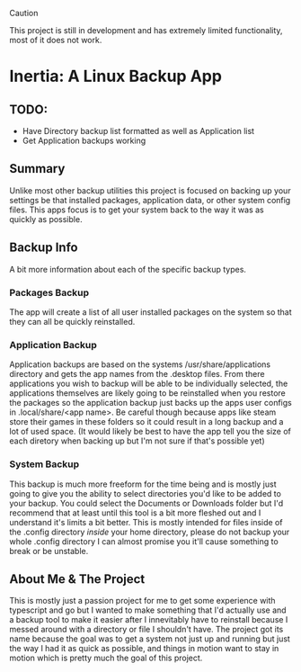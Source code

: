 > [!CAUTION]
> This project is still in development and has extremely limited functionality, most of it does not work.

# Inertia: A Linux Backup App

## TODO:

* Have Directory backup list formatted as well as Application list
* Get Application backups working

## Summary

Unlike most other backup utilities this project is focused on backing up your settings be that installed packages,
application data, or other system config files. This apps focus is to get your system back to the way it was as quickly as possible.

## Backup Info

A bit more information about each of the specific backup types.

### Packages Backup

The app will create a list of all user installed packages on the system so that they can all be quickly reinstalled.

### Application Backup

Application backups are based on the systems /usr/share/applications directory and gets the app names from the .desktop files.
From there applications you wish to backup will be able to be individually selected, the applications themselves are likely going to
be reinstalled when you restore the packages so the application backup just backs up the apps user configs in .local/share/\<app name\>.
Be careful though because apps like steam store their games in these folders so it could result in a long backup and a lot of used space.
(It would likely be best to have the app tell you the size of each diretory when backing up but I'm not sure if that's possible yet)

### System Backup

This backup is much more freeform for the time being and is mostly just going to give you the ability to select directories you'd like 
to be added to your backup. You could select the Documents or Downloads folder but I'd recommend that at least until this tool is a bit
more fleshed out and I understand it's limits a bit better. This is mostly intended for files inside of the .config directory *inside* your 
home directory, please do not backup your whole .config directory I can almost promise you it'll cause something to break or be unstable.


## About Me & The Project

This is mostly just a passion project for me to get some experience with typescript and go but I wanted to make something that I'd actually
use and a backup tool to make it easier after I innevitably have to reinstall because I messed around with a directory or file I shouldn't have.
The project got its name because the goal was to get a system not just up and running but just the way I had it as quick as possible, and things
in motion want to stay in motion which is pretty much the goal of this project.